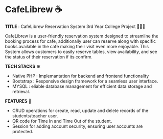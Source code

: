 # CafeLibrew ☕
**TITLE** : CafeLibrew Reservation System 3rd Year College Project 🧑🏻‍💻

CafeLibrew is a user-friendly reservation system designed to streamline the booking process 
for cafe, additionally user can reserve along with specific books available in the cafe making 
their visit even more enjoyable. This System allows customers to easily reserve tables, 
view availability, and see the status of their reservation if its confirm.

**TECH STACKS** ⚙️
  * Native PHP : Implemantation for backend and frontend functionality
  * Bootstrap : Responsive design framework for a seamless user interface.
  * MYSQL : eliable database management for efficient data storage and retrieval.

**FEATURES** 🧩
 - CRUD operations for create, read, update and delete records of the students/teacher user.
 - QR code for Time In and Time Out of the student.
 - Session for adding account security, ensuring user accounts are protected.
